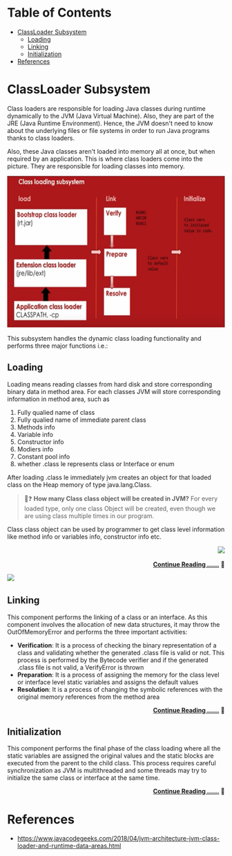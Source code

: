 
Table of Contents
=================

   * [ClassLoader Subsystem](#classloader-subsystem)
      * [Loading](#loading)
      * [Linking](#linking)
      * [Initialization](#initialization)
   * [References](#references)


#   ClassLoader Subsystem

Class loaders are responsible for loading Java classes during runtime dynamically to the JVM (Java Virtual Machine). Also, they are part of the JRE (Java Runtime Environment). Hence, the JVM doesn't need to know about the underlying files or file systems in order to run Java programs thanks to class loaders.

Also, these Java classes aren't loaded into memory all at once, but when required by an application. This is where class loaders come into the picture. They are responsible for loading classes into memory.


<p align="center">
  <img width="600" height="350" src="../../../../PlayGround/ResourcesFiles/Java/Pictures/_LoaderSubSystems_ClassLoader_Internals.jpg" alt="ClassLoader internals">
</p>


This subsystem handles the dynamic class loading functionality and performs three major functions i.e.:

##  Loading
Loading means reading classes from hard disk and store corresponding binary data in method area. For each classes JVM will store
corresponding information in method area, such as
1. Fully qualied name of class 
2. Fully qualied name of immediate parent class
3. Methods info
4. Variable info
5. Constructor info
6. Modiers info
7. Constant pool info
8. whether .class le represents class or Interface or enum


After  loading .class le immediately jvm creates an object for that loaded class on the Heap memory of type java.lang.Class.

>🤔❓ **How many Class class object will be created in JVM?**
    For every loaded type, only one class Object will be created, even though we are using class multiple times in our program.  

Class class object can be used by programmer to get class level information like method info or variables info, constructor info etc.


<!-- This component handles the loading of the .class files from the hardware system into the JVM memory and stores the binary data (such as fully qualified class-name, immediate parent class-name, information about methods, variables, constructors etc.) in the method areas. For every loaded .class file, JVM immediately creates an object on the heap memory of type java.lang.class. Do remember, even though the developers call a class multiple time, only one class object will be created.  -->


<div align="right">

<a href="a.Loaders.md" alt=""><img src="https://img.shields.io/badge/ReadMore-blue?style=plastic&logo=markdown"/></a>

[**Continue Reading ......**](a.Loaders.md) 🔬
</div>


<a href="https://www.facebook.com/charanraj11" alt=""><img src="https://img.shields.io/badge/-lightblue?logo=Markdown"/></a>

##  Linking

This component performs the linking of a class or an interface. As this component involves the allocation of new data structures, it may throw the OutOfMemoryError and performs the three important activities:
-   **Verification**: It is a process of checking the binary representation of a class and validating whether the generated .class file is valid or not. This process is performed by the Bytecode verifier and if the generated .class file is not valid, a VerifyError is thrown
-   **Preparation**: It is a process of assigning the memory for the class level or interface level static variables and assigns the default values
-   **Resolution**: It is a process of changing the symbolic references with the original memory references from the method area

<div align="right">

[**Continue Reading ......**](b.Linkers.md) 🔬
</div>

##  Initialization
This component performs the final phase of the class loading where all the static variables are assigned the original values and the static blocks are executed from the parent to the child class. This process requires careful synchronization as JVM is multithreaded and some threads may try to initialize the same class or interface at the same time.

<div align="right">

[**Continue Reading ......**](c.Initialising.md) 🔬
</div>

#   References
- https://www.javacodegeeks.com/2018/04/jvm-architecture-jvm-class-loader-and-runtime-data-areas.html